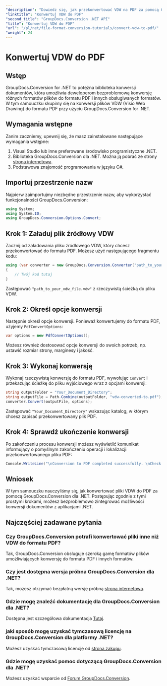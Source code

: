 ```yaml
---
"description": "Dowiedz się, jak przekonwertować VDW na PDF za pomocą GroupDocs.Conversion dla .NET. Postępuj zgodnie z naszym samouczkiem krok po kroku, aby zapewnić bezproblemową integrację."
"linktitle": "Konwertuj VDW do PDF"
"second_title": "GroupDocs.Conversion .NET API"
"title": "Konwertuj VDW do PDF"
"url": "/pl/net/file-format-conversion-tutorials/convert-vdw-to-pdf/"
"weight": 24
---
```


# Konwertuj VDW do PDF

## Wstęp
GroupDocs.Conversion for .NET to potężna biblioteka konwersji dokumentów, która umożliwia deweloperom bezproblemową konwersję różnych formatów plików do formatu PDF i innych obsługiwanych formatów. W tym samouczku skupimy się na konwersji plików VDW (Visio Web Drawing) do formatu PDF przy użyciu GroupDocs.Conversion for .NET.
## Wymagania wstępne
Zanim zaczniemy, upewnij się, że masz zainstalowane następujące wymagania wstępne:
1. Visual Studio lub inne preferowane środowisko programistyczne .NET.
2. Biblioteka GroupDocs.Conversion dla .NET. Można ją pobrać ze strony [strona internetowa](https://releases.groupdocs.com/conversion/net/).
3. Podstawowa znajomość programowania w języku C#.

## Importuj przestrzenie nazw
Najpierw zaimportujmy niezbędne przestrzenie nazw, aby wykorzystać funkcjonalności GroupDocs.Conversion:
```csharp
using System;
using System.IO;
using GroupDocs.Conversion.Options.Convert;
```
## Krok 1: Załaduj plik źródłowy VDW
Zacznij od załadowania pliku źródłowego VDW, który chcesz przekonwertować do formatu PDF. Możesz użyć następującego fragmentu kodu:
```csharp
using (var converter = new GroupDocs.Conversion.Converter("path_to_your_vdw_file.vdw"))
{
    // Twój kod tutaj
}
```
Zastępować `"path_to_your_vdw_file.vdw"` z rzeczywistą ścieżką do pliku VDW.
## Krok 2: Określ opcje konwersji
Następnie określ opcje konwersji. Ponieważ konwertujemy do formatu PDF, użyjemy `PdfConvertOptions`:
```csharp
var options = new PdfConvertOptions();
```
Możesz również dostosować opcje konwersji do swoich potrzeb, np. ustawić rozmiar strony, marginesy i jakość.
## Krok 3: Wykonaj konwersję
Wykonaj rzeczywistą konwersję do formatu PDF, wywołując `Convert` i przekazując ścieżkę do pliku wyjściowego wraz z opcjami konwersji:
```csharp
string outputFolder = "Your_Document_Directory";
string outputFile = Path.Combine(outputFolder, "vdw-converted-to.pdf");
converter.Convert(outputFile, options);
```
Zastępować `"Your_Document_Directory"` wskazując katalog, w którym chcesz zapisać przekonwertowany plik PDF.
## Krok 4: Sprawdź ukończenie konwersji
Po zakończeniu procesu konwersji możesz wyświetlić komunikat informujący o pomyślnym zakończeniu operacji i lokalizacji przekonwertowanego pliku PDF:
```csharp
Console.WriteLine("\nConversion to PDF completed successfully. \nCheck output in {0}", outputFolder);
```

## Wniosek
W tym samouczku nauczyliśmy się, jak konwertować pliki VDW do PDF za pomocą GroupDocs.Conversion dla .NET. Postępując zgodnie z tymi prostymi krokami, możesz bezproblemowo zintegrować możliwości konwersji dokumentów z aplikacjami .NET.
## Najczęściej zadawane pytania
### Czy GroupDocs.Conversion potrafi konwertować pliki inne niż VDW do formatu PDF?
Tak, GroupDocs.Conversion obsługuje szeroką gamę formatów plików umożliwiających konwersję do formatu PDF i innych formatów.
### Czy jest dostępna wersja próbna GroupDocs.Conversion dla .NET?
Tak, możesz otrzymać bezpłatną wersję próbną [strona internetowa](https://releases.groupdocs.com/).
### Gdzie mogę znaleźć dokumentację dla GroupDocs.Conversion dla .NET?
Dostępna jest szczegółowa dokumentacja [Tutaj](https://tutorials.groupdocs.com/conversion/net/).
### jaki sposób mogę uzyskać tymczasową licencję na GroupDocs.Conversion dla platformy .NET?
Możesz uzyskać tymczasową licencję od [strona zakupu](https://purchase.groupdocs.com/temporary-license/).
### Gdzie mogę uzyskać pomoc dotyczącą GroupDocs.Conversion dla .NET?
Możesz uzyskać wsparcie od [Forum GroupDocs.Conversion](https://forum.groupdocs.com/c/conversion/11).